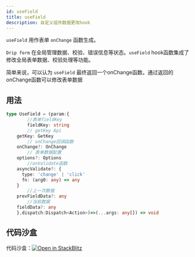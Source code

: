```yaml
---
id: useField
title: useField
description: 自定义组件数据更改hook
---
```


`useField` 用作表单 `onChange` 函数生成。

`Drip form` 在全局管理数据、校验、错误信息等状态。`useField` hook函数集成了修改全局表单数据、校验处理等功能。

简单来说，可以认为 `useField` 最终返回一个onChange函数。通过返回的onChange函数可以修改表单数据

## 用法

```ts
type UseField = (param:{
		//表单fieldKey
		fieldKey: string
		// getKey Api
    getKey: GetKey
		// onChange回调函数
    onChange?: OnChange
		// 表单数据配置
    options?: Options
		//onValidate函数
    asyncValidate?: {
      type: 'change' | 'click'
      fn: (arg0: any) => any
    }
		//上一次数据
    prevFieldData?: any
		//当前数据
    fieldData?: any
	},dispatch:Dispatch<Action>)=>(...args: any[]) => void
```

## 代码沙盒

代码沙盒：[![Open in StackBlitz](https://developer.stackblitz.com/img/open_in_stackblitz.svg)](https://stackblitz.com/edit/drip-form-2hneqv?file=src/customTheme/numberField.tsx)

